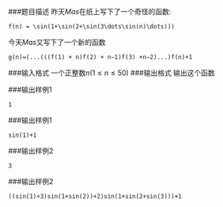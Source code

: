 ###题目描述
昨天$Mas$在纸上写下了一个奇怪的函数:
```katex
f(n) = \sin(1+\sin(2+\sin(3\dots\sin(n)\dots)))
```
今天$Mas$又写下了一个新的函数
```katex
g(n)=(...(((f(1) + n)f(2) + n−1)f(3) +n−2)...)f(n)+1
```
###输入格式
一个正整数$n(1 \leq n \leq 50)$
###输出格式
输出这个函数

###输出样例1
```
1
```
###输出样例1
```
sin(1)+1
```

###输出样例2
```
3
```
###输出样例2
```
((sin(1)+3)sin(1+sin(2))+2)sin(1+sin(2+sin(3)))+1
```